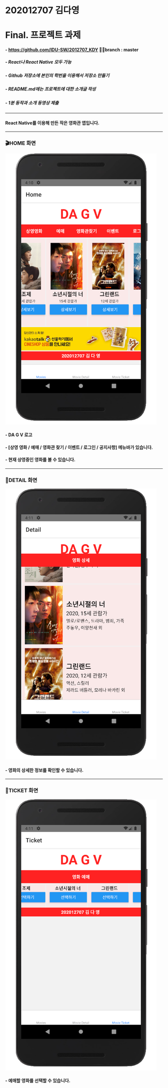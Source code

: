 202012707 김다영
===
Final. 프로젝트 과제
===
#### - https://github.com/IDU-SW/2012707_KDY  👩🏻branch : master

##### - React나 React Native 모두 가능

##### - Github 저장소에 본인의 학번을 이용해서 저장소 만들기

##### - README.md에는 프로젝트에 대한 소개글 작성

##### - 1분 동작과 소개 동영상 제출

--------------

#### React Native를 이용해 만든 작은 영화관 앱입니다.

--------------

### 🎬HOME 화면

![HOME IMAGE](https://github.com/IDU-SW/2012707_KDY/blob/master/images/ScreenImage/HomeImage.png?raw=true)

#### - DA G V 로고

#### - [상영 영화 / 예매 / 영화관 찾기 / 이벤트 / 로그인 / 공지사항] 메뉴바가 있습니다.

#### - 현재 상영중인 영화를 볼 수 있습니다.

--------------

### 🎥DETAIL 화면

![DETAIL IMAGE](https://github.com/IDU-SW/2012707_KDY/blob/master/images/ScreenImage/DetailImage.png?raw=true)

#### - 영화의 상세한 정보를 확인할 수 있습니다.

--------------

### 🎫TICKET 화면

![TICKET IMAGE](https://github.com/IDU-SW/2012707_KDY/blob/master/images/ScreenImage/TicketImage.png?raw=true)

#### - 예매할 영화를 선택할 수 있습니다.